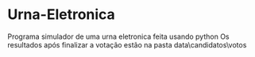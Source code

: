 # Urna-Eletronica
Programa simulador de uma urna eletronica feita usando python
Os resultados após finalizar a votação estão na pasta data\candidatos\votos
